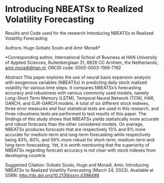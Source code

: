 # Introducing NBEATSx to Realized Volatility Forecasting
Results and Code used for the research Introducing NBEATSx to Realized Volatility Forecasting

Authors: Hugo Gobato Souto and Amir Moradi*

*Corresponding author, 
International School of Business at HAN University of Applied Sciences, Ruitenberglaan 31, 6826 CC Arnhem, the 
Netherlands; amir.moradi@han.nl; ORCID code: 0000-0003-1169-7192

Abstract
This paper explores the use of neural basis expansion analysis with exogenous variables 
(NBEATSx) in predicting daily stock realized volatility for various time steps. It compares
NBEATSx’s forecasting accuracy and robustness with various commonly used models, namely 
Long-Short Term Memory (LSTM), Temporal Neural Network (TCN), HAR, GARCH, and 
GJR-GARCH models. A total of six different stock indexes, three error measures and four 
statistical tests are used in this research, and three robustness tests are performed to test results of 
this paper. The findings of this study shows that NBEATSx yields statistically more accurate and 
robust forecasts than the other considered models. On average, NBEATSx produces forecasts that 
are respectively 13% and 8% more accurate for medium-term and long-term forecasting while
respectively being 43%, 60%, and 59% more robust for short-term, medium-term and long-term 
forecasting. Yet, it is worth mentioning that the superiority of NBEATSx regarding forecast 
accuracy is not clear with stock indexes from developing countrie

Suggested Citation: Gobato Souto, Hugo and Moradi, Amir, Introducing NBEATSx to Realized Volatility Forecasting (March 24, 2023). Available at SSRN: http://dx.doi.org/10.2139/ssrn.4398498
